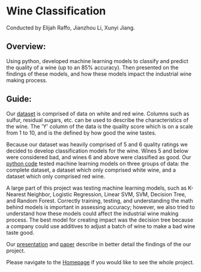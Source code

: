 # Wine Classification
Conducted by Elijah Raffo, Jianzhou Li, Xunyi Jiang.

## Overview:
Using python, developed machine learning models to classify and predict the quality of a wine (up to an 85% accuracy). Then presented on the findings of these models, and how these models impact the industrial wine making process.

## Guide:

Our [dataset](github.com/eliraffo/eliraffo.github.io/blob/master/OBA410/Wine_Data.csv) is comprised of data on white and red wine. Columns such as sulfur, residual sugars, etc. can be used to describe the characteristics of the wine. The 'Y' column of the data is the quality score which is on a scale from 1 to 10, and is the defined by how good the wine tastes.

Because our dataset was heavily comprised of 5 and 6 quality ratings we decided to develop classification models for the wine. Wines 5 and below were considered bad, and wines 6 and above were classified as good. Our [python code](github.com/eliraffo/eliraffo.github.io/blob/master/OBA410/Wine_Model.ipynb) tested machine learning models on three groups of data: the complete dataset, a dataset which only comprised white wine, and a dataset which only comprised red wine.

A large part of this project was testing machine learning models, such as K-Nearest Neighbor, Logistic Regression, Linear SVM, SVM, Decision Tree, and Random Forest. Correctly training, testing, and understanding the math behind models is important in assessing accuracy; however, we also tried to understand how these models could affect the industrial wine making process. The best model for creating impact was the decision tree because a company could use additives to adjust a batch of wine to make a bad wine taste good. 

Our [presentation](github.com/eliraffo/eliraffo.github.io/blob/master/OBA410/OBA410Wine_Presentation.pptx) and [paper](github.com/eliraffo/eliraffo.github.io/blob/master/OBA410/OBA410Wine_Paper.pdf) describe in better detail the findings of the our project. 

Please navigate to the [Homepage](github.com/eliraffo/eliraffo.github.io/tree/master/OBA410) if you would like to see the whole project.
